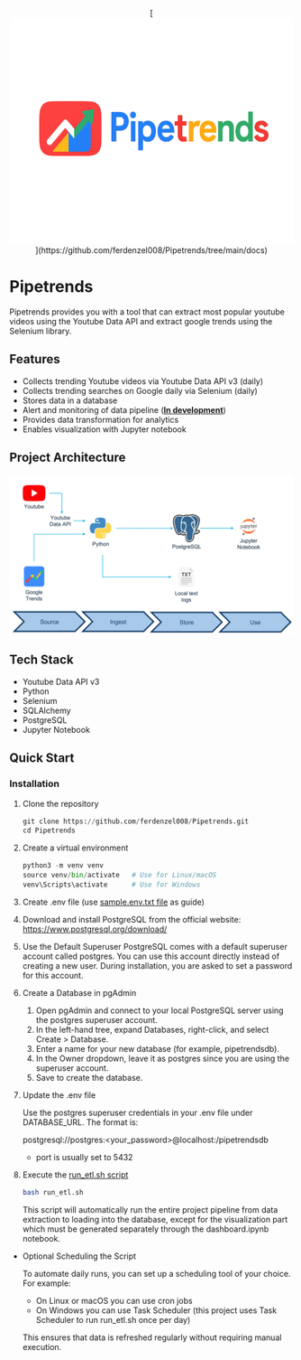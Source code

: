 <p align="center">
 [<img src="https://github.com/ferdenzel008/Pipetrends/blob/main/images/Pipetrends.png" height="400"></a>](https://github.com/ferdenzel008/Pipetrends/tree/main/docs)
</p>



# Pipetrends
Pipetrends provides you with a tool that can extract most popular youtube videos using the Youtube Data API and extract google trends using the Selenium library. 

## Features
- Collects trending Youtube videos via Youtube Data API v3 (daily)
- Collects trending searches on Google daily via Selenium (daily)
- Stores data in a database
- Alert and monitoring of data pipeline (**<ins>In development</ins>**)
- Provides data transformation for analytics
- Enables visualization with Jupyter notebook

## Project Architecture
![Project Architecture Diagram](https://github.com/ferdenzel008/Pipetrends/blob/main/images/Project%20Architecture.jpg)

## Tech Stack
- Youtube Data API v3
- Python
- Selenium
- SQLAlchemy
- PostgreSQL
- Jupyter Notebook

## Quick Start

### Installation

 1. Clone the repository
    ```python
    git clone https://github.com/ferdenzel008/Pipetrends.git
    cd Pipetrends
    ```
 2. Create a virtual environment
    ```python
    python3 -m venv venv 
    source venv/bin/activate   # Use for Linux/macOS
    venv\Scripts\activate      # Use for Windows
    ```
 3. Create .env file (use [sample.env.txt file](https://github.com/ferdenzel008/Pipetrends/blob/main/sample.env.txt) as guide)
 4. Download and install PostgreSQL from the official website:
    https://www.postgresql.org/download/

 5. Use the Default Superuser
   PostgreSQL comes with a default superuser account called postgres. You can use this account directly instead of creating a new user. During installation, you are asked to set a password for this account.

 6. Create a Database in pgAdmin

    1. Open pgAdmin and connect to your local PostgreSQL server using the postgres superuser account.
    2. In the left-hand tree, expand Databases, right-click, and select Create > Database.
    3. Enter a name for your new database (for example, pipetrendsdb).
    4. In the Owner dropdown, leave it as postgres since you are using the superuser account.
    5. Save to create the database.

 7. Update the .env file

    Use the postgres superuser credentials in your .env file under DATABASE_URL. The format is:
   
    postgresql://postgres:<your_password>@localhost:<port>/pipetrendsdb
     - port is usually set to 5432

 8. Execute the [run_etl.sh script](https://github.com/ferdenzel008/Pipetrends/blob/main/scripts/run_etl.sh) 
    ```bash
    bash run_etl.sh
    ```
 
    This script will automatically run the entire project pipeline from data extraction to loading into the database, except for the visualization part which must be generated separately through the dashboard.ipynb notebook.
 
 - Optional Scheduling the Script
 
   To automate daily runs, you can set up a scheduling tool of your choice. For example:
   
   - On Linux or macOS you can use cron jobs
   - On Windows you can use Task Scheduler (this project uses Task Scheduler to run run_etl.sh once per day)
   
   This ensures that data is refreshed regularly without requiring manual execution.

